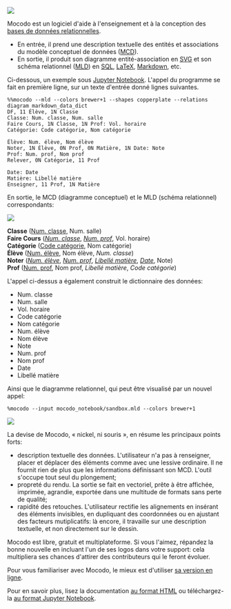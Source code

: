 ![](https://cdn.rawgit.com/laowantong/mocodo/master/logos/banner.svg)

Mocodo est un logiciel d'aide à l'enseignement et à la conception des [bases de données relationnelles](https://fr.wikipedia.org/wiki/Base_de_données_relationnelle).

- En entrée, il prend une description textuelle des entités et associations du modèle conceptuel de données ([MCD](https://fr.wikipedia.org/wiki/Modèle_entité-association)).
- En sortie, il produit son diagramme entité-association en [SVG](https://fr.wikipedia.org/wiki/Scalable_Vector_Graphics) et son schéma relationnel ([MLD](
https://fr.wikipedia.org/wiki/Merise_%28informatique%29#MLD_:_mod.C3.A8le_logique_des_donn.C3.A9es)) en [SQL](https://fr.wikipedia.org/wiki/Structured_Query_Language), [LaTeX](https://fr.wikipedia.org/wiki/LaTeX), [Markdown](https://fr.wikipedia.org/wiki/Markdown), etc.

Ci-dessous, un exemple sous [Jupyter Notebook](https://jupyter.org). L'appel du programme se fait en première ligne, sur un texte d'entrée donné lignes suivantes.

    %%mocodo --mld --colors brewer+1 --shapes copperplate --relations diagram markdown_data_dict
    DF, 11 Élève, 1N Classe
    Classe: Num. classe, Num. salle
    Faire Cours, 1N Classe, 1N Prof: Vol. horaire
    Catégorie: Code catégorie, Nom catégorie
    
    Élève: Num. élève, Nom élève
    Noter, 1N Élève, 0N Prof, 0N Matière, 1N Date: Note
    Prof: Num. prof, Nom prof
    Relever, 0N Catégorie, 11 Prof
    
    Date: Date
    Matière: Libellé matière
    Enseigner, 11 Prof, 1N Matière

En sortie, le MCD (diagramme conceptuel) et le MLD (schéma relationnel) correspondants:

![](https://cdn.rawgit.com/laowantong/mocodo/master/doc/readme_1.svg)

**Classe** (<ins>Num. classe</ins>, Num. salle)  
**Faire Cours** (<ins>_Num. classe_</ins>, <ins>_Num. prof_</ins>, Vol. horaire)  
**Catégorie** (<ins>Code catégorie</ins>, Nom catégorie)  
**Élève** (<ins>Num. élève</ins>, Nom élève, _Num. classe_)  
**Noter** (<ins>_Num. élève_</ins>, <ins>_Num. prof_</ins>, <ins>_Libellé matière_</ins>, <ins>_Date_</ins>, Note)  
**Prof** (<ins>Num. prof</ins>, Nom prof, _Libellé matière_, _Code catégorie_)  

L'appel ci-dessus a également construit le dictionnaire des données:

- Num. classe
- Num. salle
- Vol. horaire
- Code catégorie
- Nom catégorie
- Num. élève
- Nom élève
- Note
- Num. prof
- Nom prof
- Date
- Libellé matière

Ainsi que le diagramme relationnel, qui peut être visualisé par un nouvel appel:


    %mocodo --input mocodo_notebook/sandbox.mld --colors brewer+1


![](https://cdn.rawgit.com/laowantong/mocodo/f06f70a/doc/readme_2.svg)

La devise de Mocodo, « nickel, ni souris », en résume les principaux points forts:

- description textuelle des données. L'utilisateur n'a pas à renseigner, placer et déplacer des éléments comme avec une lessive ordinaire. Il ne fournit rien de plus que les informations définissant son MCD. L'outil s'occupe tout seul du plongement;
- propreté du rendu. La sortie se fait en vectoriel, prête à être affichée, imprimée, agrandie, exportée dans une multitude de formats sans perte de qualité;
- rapidité des retouches. L'utilisateur rectifie les alignements en insérant des éléments invisibles, en dupliquant des coordonnées ou en ajustant des facteurs mutiplicatifs: là encore, il travaille sur une description textuelle, et non directement sur le dessin.

Mocodo est libre, gratuit et multiplateforme. Si vous l'aimez, répandez la bonne nouvelle en incluant l'un de ses logos dans votre support: cela multipliera ses chances d'attirer des contributeurs qui le feront évoluer.

Pour vous familiariser avec Mocodo, le mieux est d'utiliser [sa version en ligne](http://mocodo.net).

Pour en savoir plus, lisez la documentation [au format HTML](https://rawgit.com/laowantong/mocodo/master/doc/fr_refman.html) ou téléchargez-la [au format Jupyter Notebook](doc/fr_refman.ipynb).
